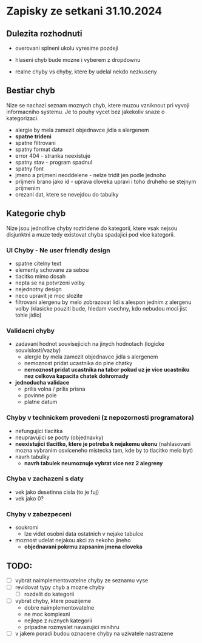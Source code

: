 # Zapisky ze setkani 31.10.2024

## Dulezita rozhodnuti

- overovani splneni ukolu vyresime pozdeji
- hlaseni chyb bude mozne i vyberem z dropdownu


- realne chyby vs chyby, ktere by udelal nekdo nezkuseny


## Bestiar chyb

Nize se nachazi seznam moznych chyb, ktere muzou vzniknout pri vyvoji informacniho systemu. Je to pouhy vycet bez jakekoliv snaze o kategorizaci.

- alergie by mela zamezit objednavce jidla s alergenem
- **spatne trideni**
- spatne filtrovani
- spatny format data
- error 404 - stranka neexistuje 
- spatny stav - program spadnul
- spatny font 
- jmeno a prijmeni neoddelene - nelze tridit jen podle jednoho
- prijmeni brano jako id - uprava cloveka upravi i toho druheho se stejnym prijmenim
- orezani dat, ktere se nevejdou do tabulky


## Kategorie chyb

Nize jsou jednotlive chyby roztridene do kategorii, ktere vsak nejsou disjunktni a muze tedy existovat chyba spadajici pod vice kategorii.


### UI Chyby - Ne user friendly design
- spatne citelny text 
- elementy schovane za sebou
- tlacitko mimo dosah
- nepta se na potvrzeni volby
- nejednotny design
- neco upravit je moc slozite 
- filtrovani alergenu by melo zobrazovat lidi s alespon jednim z alergenu volby (klasicke pouziti bude, hledam vsechny, kdo nebudou moci jist tohle jidlo)


### Validacni chyby
- zadavani hodnot souvisejicich na jinych hodnotach (logicke souvislosti/vazby)
  - alergie by mela zamezit objednavce jidla s alergenem
  - nemoznost pridat ucastnika do plne chatky
  - **nemoznost pridat ucastnika na tabor pokud uz je vice ucastniku nez celkova kapacita chatek dohromady**
- **jednoducha validace**
  - prilis volna / prilis prisna
  - povinne pole
  - platne datum


### Chyby v technickem provedeni (z nepozornosti programatora)
- nefungujici tlacitka
- neupravujici se pocty (objednavky)
- **neexistujici tlacitko, ktere je potreba k nejakemu ukonu** (nahlasovani mozna vybranim osviceneho mistecka tam, kde by to tlacitko melo byt)
- navrh tabulky
  - **navrh tabulek neumoznuje vybrat vice nez 2 alegreny**

### Chyba v zachazeni s daty
- vek jako desetinna cisla (to je fuj)
- vek jako 0?

### Chyby v zabezpeceni
- soukromi
  - lze videt osobni data ostatnich v nejake tabulce
- moznost udelat nejakou akci za nekoho jineho
  - **objednavani pokrmu zapsanim jmena cloveka**



## TODO:
- [ ] vybrat naimplementovatelne chyby ze seznamu vyse
- [ ] revidovat typy chyb a mozne chyby 
  - [ ] rozdelit do kategorii
- [ ] vybrat chyby, ktere pouzijeme
  - dobre naimplementovatelne
  - ne moc komplexni 
  - nejlepe z ruznych kategorii 
  - pripadne rozmyslet navazujici minihru
- [ ] v jakem poradi budou oznacene chyby na uzivatele nastrazene
